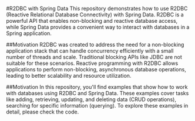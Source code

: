 #R2DBC with Spring Data
This repository demonstrates how to use R2DBC (Reactive Relational Database Connectivity) with Spring Data. R2DBC is a powerful API that enables non-blocking and reactive database access, while Spring Data provides a convenient way to interact with databases in a Spring application.


##Motivation
R2DBC was created to address the need for a non-blocking application stack that can handle concurrency efficiently with a small number of threads and scale. Traditional blocking APIs like JDBC are not suitable for these scenarios. Reactive programming with R2DBC allows applications to perform non-blocking, asynchronous database operations, leading to better scalability and resource utilization.


##Motivation
In this repository, you'll find examples that show how to work with databases using R2DBC and Spring Data. These examples cover tasks like adding, retrieving, updating, and deleting data (CRUD operations), searching for specific information (querying). To explore these examples in detail, please check the code.